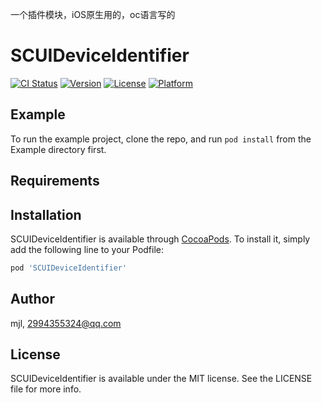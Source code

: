 一个插件模块，iOS原生用的，oc语言写的
# SCUIDeviceIdentifier

[![CI Status](https://img.shields.io/travis/mjl/SCUIDeviceIdentifier.svg?style=flat)](https://travis-ci.org/mjl/SCUIDeviceIdentifier)
[![Version](https://img.shields.io/cocoapods/v/SCUIDeviceIdentifier.svg?style=flat)](https://cocoapods.org/pods/SCUIDeviceIdentifier)
[![License](https://img.shields.io/cocoapods/l/SCUIDeviceIdentifier.svg?style=flat)](https://cocoapods.org/pods/SCUIDeviceIdentifier)
[![Platform](https://img.shields.io/cocoapods/p/SCUIDeviceIdentifier.svg?style=flat)](https://cocoapods.org/pods/SCUIDeviceIdentifier)

## Example

To run the example project, clone the repo, and run `pod install` from the Example directory first.

## Requirements

## Installation

SCUIDeviceIdentifier is available through [CocoaPods](https://cocoapods.org). To install
it, simply add the following line to your Podfile:

```ruby
pod 'SCUIDeviceIdentifier'
```

## Author

mjl, 2994355324@qq.com

## License

SCUIDeviceIdentifier is available under the MIT license. See the LICENSE file for more info.
